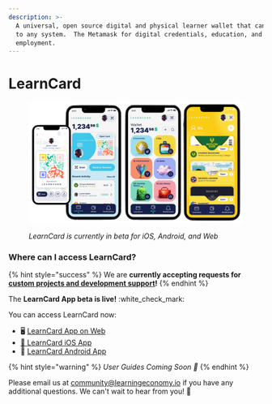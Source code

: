 ```yaml
---
description: >-
  A universal, open source digital and physical learner wallet that can connect
  to any system.  The Metamask for digital credentials, education, and
  employment.
---
```


# LearnCard

<figure><img src="../.gitbook/assets/6317f982ddcee62a9de2359c_learncard learning economy foundation w3c universal digital wallet.001 2-p-1600 (1).png" alt=""><figcaption><p><em>LearnCard is currently in beta for iOS, Android, and Web</em></p></figcaption></figure>

### Where can I access LearnCard?

{% hint style="success" %}
We are **currently accepting requests for** [**custom projects and development support**](../resources/custom-development.md)**!**&#x20;
{% endhint %}

The **LearnCard App beta is live!** :white\_check\_mark:&#x20;

You can access LearnCard now:

* 🖥 [LearnCard App on Web](https://learncard.app)
* [📱 ](https://apps.apple.com/us/app/learncard/id1635841898?platform=iphone)[LearnCard iOS App ](https://apps.apple.com/us/app/learncard/id1635841898?platform=iphone)
* 📱 [LearnCard Android App ](https://play.google.com/store/apps/details?id=com.learncard.app\&pli=1)

{% hint style="warning" %}
_User Guides Coming Soon 🚧_
{% endhint %}

Please email us at [community@learningeconomy.io](mailto:community@learningeconomy.io) if you have any additional questions. We can't wait to hear from you! 💖

